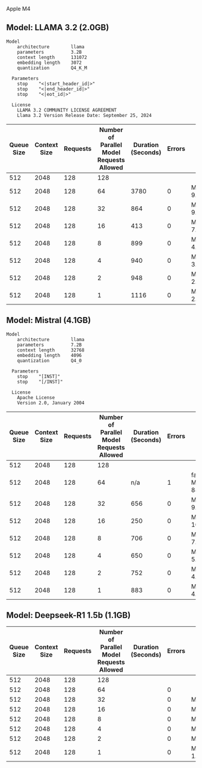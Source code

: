 Apple M4

## Model: LLAMA 3.2 (2.0GB)

```
Model
    architecture        llama     
    parameters          3.2B      
    context length      131072    
    embedding length    3072      
    quantization        Q4_K_M    

  Parameters
    stop    "<|start_header_id|>"    
    stop    "<|end_header_id|>"      
    stop    "<|eot_id|>"             

  License
    LLAMA 3.2 COMMUNITY LICENSE AGREEMENT                 
    Llama 3.2 Version Release Date: September 25, 2024 
```

| Queue Size | Context Size | Requests | Number of Parallel Model Requests Allowed | Duration (Seconds) | Errors | Notes |
|----|----|----|----|----|----|----|
| 512 | 2048 | 128 | 128 |  |  |  |
| 512 | 2048 | 128 | 64 | 3780 | 0 | Memory Usage: 9.895Gi/16.000Gi |
| 512 | 2048 | 128 | 32 | 864 | 0 | Memory Usage: 9.386Gi/16.000Gi |
| 512 | 2048 | 128 | 16 | 413 | 0 | Memory Usage: 7.274Gi/16.000Gi |
| 512 | 2048 | 128 | 8 | 899 | 0 | Memory Usage: 4.743Gi/16.000Gi |
| 512 | 2048 | 128 | 4 | 940 | 0 | Memory usage: 3.477Gi/16.000Gi |
| 512 | 2048 | 128 | 2 | 948 | 0 | Memory usage: 2.876Gi/16.000Gi |
| 512 | 2048 | 128 | 1 | 1116 | 0 | Memory usage: 2.657Gi/16.000Gi |


## Model: Mistral (4.1GB)
```
Model
    architecture        llama    
    parameters          7.2B     
    context length      32768    
    embedding length    4096     
    quantization        Q4_0     

  Parameters
    stop    "[INST]"     
    stop    "[/INST]"    

  License
    Apache License               
    Version 2.0, January 2004  
```

| Queue Size | Context Size | Requests | Number of Parallel Model Requests Allowed | Duration (Seconds) | Errors | Notes |
|----|----|----|----|----|----|----|
| 512 | 2048 | 128 | 128 |  |  |  |
| 512 | 2048 | 128 | 64 | n/a | 1 | failed to allocate Metal buffer of size 8891928576 |
| 512 | 2048 | 128 | 32 | 656 | 0 | Memory Usage: 9.894Gi/16.000Gi |
| 512 | 2048 | 128 | 16 | 250 | 0 | Memory Usage: 10.127Gi/16.000Gi |
| 512 | 2048 | 128 | 8 | 706 | 0 | Memory Usage: 7.096Gi/16.000Gi |
| 512 | 2048 | 128 | 4 | 650 | 0 | Memory usage: 5.580Gi/16.000Gi |
| 512 | 2048 | 128 | 2 | 752 | 0 | Memory usage: 4.822Gi/16.000Gi |
| 512 | 2048 | 128 | 1 | 883 | 0 | Memory usage: 4.453Gi/16.000Gi|


## Model: Deepseek-R1 1.5b (1.1GB)

| Queue Size | Context Size | Requests | Number of Parallel Model Requests Allowed | Duration (Seconds) | Errors | Notes |
|----|----|----|----|----|----|----|
| 512 | 2048 | 128 | 128 |  |  |  |
| 512 | 2048 | 128 | 64 |  | 0 |  |
| 512 | 2048 | 128 | 32 |  | 0 | Memory Usage:  |
| 512 | 2048 | 128 | 16 |  | 0 | Memory Usage:  |
| 512 | 2048 | 128 | 8 |  | 0 | Memory Usage:  |
| 512 | 2048 | 128 | 4 |  | 0 | Memory usage:  |
| 512 | 2048 | 128 | 2 |  | 0 | Memory usage:  |
| 512 | 2048 | 128 | 1 |  | 0 | Memory usage: 1.656Gi/16.000Gi|
